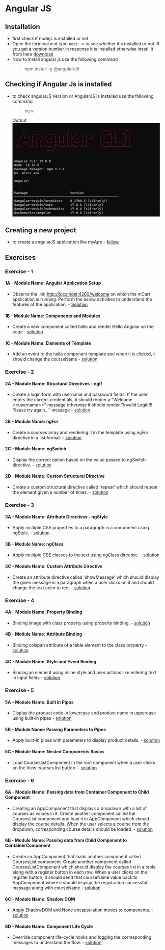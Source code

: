# Angular JS

## Installation

- first check if nodejs is installed or not
- Open the terminal and type `node -v` to see whether it's installed or not. If you get a version number in response it is installed otherwise install it from here [download](https://nodejs.org/en/download)
- Now to install angular js use the following command
    > npm install -g @angular/cli

## Checking if Angular Js is installed

- to check angularJS Version or AngularJS is installed use the following command

    > ng v

    *Output*
    ![Alt text](./images/image.jpg)

## Creating a new project 

- to create a angularJS application like myApp - [follow](createAnApplication.md)

## Exercises

### Exercise - 1

#### 1A - Module Name: Angular Application Setup

- Observe the link <http://localhost:4200/welcome> on which the mCart application is running. Perform the below activities to understand the features of the application. - [Solution](https://infyspringboard.onwingspan.com/web/en/viewer/web-module/lex_27130678039600755000_shared?collectionId=lex_20858515543254600000_shared&collectionType=Course&pathId=lex_22423373009981100000_shared)

#### 1B - Module Name: Components and Modules

- Create a new component called hello and render Hello Angular on the page - [solution](exercise-1b.md)

#### 1C - Module Name: Elements of Template

- Add an event to the hello component template and when it is clicked, it should change the courseName - [solution](exercise-1c.md)

### Exercise - 2

#### 2A - Module Name: Structural Directives - ngIf

- Create a login form with username and password fields. If the user enters the correct credentials, it should render a "Welcome <\<username>>" message otherwise it should render "Invalid Login!!! Please try again..." message - [solution](https://infyspringboard.onwingspan.com/web/en/viewer/web-module/lex_auth_0127637402260439042595_shared?collectionId=lex_20858515543254600000_shared&collectionType=Course&pathId=lex_9893896193812204000_shared)

#### 2B - Module Name: ngFor

- Create a courses array and rendering it in the template using ngFor directive in a list format. - [solution](https://infyspringboard.onwingspan.com/web/en/viewer/web-module/lex_32795774277593590000_shared?collectionId=lex_20858515543254600000_shared&collectionType=Course&pathId=lex_9893896193812204000_shared)

#### 2C - Module Name: ngSwitch

- Display the correct option based on the value passed to ngSwitch directive. - [solution](https://infyspringboard.onwingspan.com/web/en/viewer/web-module/lex_23388127475984175000_shared?collectionId=lex_20858515543254600000_shared&collectionType=Course&pathId=lex_9893896193812204000_shared)

#### 2D - Module Name: Custom Structural Directive

- Create a custom structural directive called 'repeat' which should repeat the element given a number of times.  - [solution](https://infyspringboard.onwingspan.com/web/en/viewer/web-module/lex_24073319904331424000_shared?collectionId=lex_20858515543254600000_shared&collectionType=Course&pathId=lex_9893896193812204000_shared)

### Exercise - 3

#### 3A - Module Name: Attribute Directives - ngStyle

- Apply multiple CSS properties to a paragraph in a component using ngStyle. - [solution](https://infyspringboard.onwingspan.com/web/en/viewer/web-module/lex_24037156998765367000_shared?collectionId=lex_20858515543254600000_shared&collectionType=Course&pathId=lex_9893896193812204000_shared)

#### 3B - Module Name: ngClass

- Apply multiple CSS classes to the text using ngClass directive. - [solution](https://infyspringboard.onwingspan.com/web/en/viewer/web-module/lex_3459610297074182000_shared?collectionId=lex_20858515543254600000_shared&collectionType=Course&pathId=lex_9893896193812204000_shared)

#### 3C - Module Name: Custom Attribute Directive

- Create an attribute directive called 'showMessage' which should display the given message in a paragraph when a user clicks on it and should change the text color to red.  - [solution](https://infyspringboard.onwingspan.com/web/en/viewer/web-module/lex_14783742359773809000_shared?collectionId=lex_20858515543254600000_shared&collectionType=Course&pathId=lex_9893896193812204000_shared)

### Exercise - 4

#### 4A - Module Name: Property Binding

- Binding image with class property using property binding. - [solution](https://infyspringboard.onwingspan.com/web/en/viewer/web-module/lex_8951964709153619000_shared?collectionId=lex_20858515543254600000_shared&collectionType=Course&pathId=lex_11698138479856183000_shared)

#### 4B - Module Name: Attribute Binding

- Binding colspan attribute of a table element to the class property - [solution](https://infyspringboard.onwingspan.com/web/en/viewer/web-module/lex_7154252883180625000_shared?collectionId=lex_20858515543254600000_shared&collectionType=Course&pathId=lex_11698138479856183000_shared)

#### 4C - Module Name: Style and Event Binding

- Binding an element using inline style and user actions like entering text in input fields - [solution](exercise-4c.md)

### Exercise - 5

#### 5A - Module Name: Built in Pipes

- Display the product code in lowercase and product name in uppercase using built-in pipes - [solution](https://infyspringboard.onwingspan.com/web/en/viewer/web-module/lex_11810543990912035000_shared?collectionId=lex_20858515543254600000_shared&collectionType=Course&pathId=lex_8545308691879687000_shared)

#### 5B - Module Name: Passing Parameters to Pipes

- Apply built-in pipes with parameters to display product details.  - [solution](https://infyspringboard.onwingspan.com/web/en/viewer/web-module/lex_21187073707540988000_shared?collectionId=lex_20858515543254600000_shared&collectionType=Course&pathId=lex_8545308691879687000_shared)

#### 5C - Module Name:  Nested Components Basics

- Load CourseslistComponent in the root component when a user clicks on the View courses list button. - [solution](https://infyspringboard.onwingspan.com/web/en/viewer/web-module/lex_24231999287700136000_shared?collectionId=lex_20858515543254600000_shared&collectionType=Course&pathId=lex_19488894276985635000_shared)

### Exercise - 6

#### 6A - Module Name: Passing data from Container Component to Child Component

- Creating an AppComponent that displays a dropdown with a list of courses as values in it. Create another component called the CoursesList component and load it in AppComponent which should display the course details. When the user selects a course from the dropdown,  corresponding course details should be loaded.  - [solution](https://infyspringboard.onwingspan.com/web/en/viewer/web-module/lex_15758356947336235000_shared?collectionId=lex_20858515543254600000_shared&collectionType=Course&pathId=lex_19488894276985635000_shared)

#### 6B - Module Name: Passing data from Child Component to ContainerComponent

- Create an AppComponent that loads another component called CoursesList component. Create another component called CoursesListComponent which should display the courses list in a table along with a register button in each row. When a user clicks on the register button, it should send that courseName value back to AppComponent where it should display the registration successful message along with courseName - [solution](https://infyspringboard.onwingspan.com/web/en/viewer/web-module/lex_8617023042439579000_shared?collectionId=lex_20858515543254600000_shared&collectionType=Course&pathId=lex_19488894276985635000_shared)

#### 6C - Module Name: Shadow DOM

- Apply ShadowDOM and None encapsulation modes to components.  - [solution](https://infyspringboard.onwingspan.com/web/en/viewer/web-module/lex_10312243404892470000_shared?collectionId=lex_20858515543254600000_shared&collectionType=Course&pathId=lex_19488894276985635000_shared)

#### 6D - Module Name: Component Life Cycle

- Override component life-cycle hooks and logging the corresponding messages to understand the flow. - [solution](https://infyspringboard.onwingspan.com/web/en/viewer/web-module/lex_5741791208267317000_shared?collectionId=lex_20858515543254600000_shared&collectionType=Course&pathId=lex_19488894276985635000_shared)
